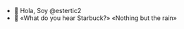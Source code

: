 - 👋 Hola, Soy @estertic2
- :rocket: «What do you hear Starbuck?»
«Nothing but the rain»


<!---
estertic2/estertic2 is a ✨ special ✨ repository because its `README.md` (this file) appears on your GitHub profile.
You can click the Preview link to take a look at your changes.
--->
